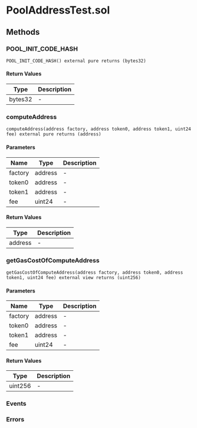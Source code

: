 
# PoolAddressTest.sol

## Methods
### POOL_INIT_CODE_HASH
```solidity
POOL_INIT_CODE_HASH() external pure returns (bytes32)
```
#### Return Values

| Type | Description |
|---|---|
bytes32 | - |

### computeAddress
```solidity
computeAddress(address factory, address token0, address token1, uint24 fee) external pure returns (address)
```
#### Parameters

| Name | Type | Description |
|---|---|---|
| factory | address | - |
| token0 | address | - |
| token1 | address | - |
| fee | uint24 | - |

#### Return Values

| Type | Description |
|---|---|
address | - |

### getGasCostOfComputeAddress
```solidity
getGasCostOfComputeAddress(address factory, address token0, address token1, uint24 fee) external view returns (uint256)
```
#### Parameters

| Name | Type | Description |
|---|---|---|
| factory | address | - |
| token0 | address | - |
| token1 | address | - |
| fee | uint24 | - |

#### Return Values

| Type | Description |
|---|---|
uint256 | - |


### Events

### Errors

